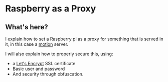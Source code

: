# Raspberry as a Proxy

## What's here?

I explain how to set a Raspberry pi as a proxy for something that is served in it, in this case a [motion][motion_url] server.

I will also explain how to properly secure this, using:
* a [Let's Encrypt][lets_encrypt_url] SSL certificate
* Basic user and password
* And security through obfuscation.

[motion_url]: https://packages.debian.org/stable/video/motion
[lets_encrypt_url]: https://letsencrypt.org/
